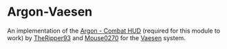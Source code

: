 # Argon-Vaesen
An implementation of the [Argon - Combat HUD](https://foundryvtt.com/packages/enhancedcombathud) (required for this module to work) by [TheRipper93](https://theripper93.com/) and [Mouse0270](https://github.com/mouse0270) for the [Vaesen](https://foundryvtt.com/packages/vaesen) system.
